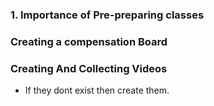 

### 1. Importance of Pre-preparing classes

### Creating a compensation Board


### Creating And Collecting Videos

- If they dont exist then create them. 

